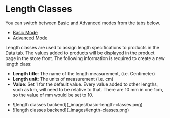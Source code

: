 Length Classes
==============

<div class="uk-alert-info uk-alert">
  <span class="uk-icon-info-circle"></span> You can switch between Basic and Advanced modes from the tabs below.
</div>
<ul class="uk-tab" data-uk-tab="{connect:'#doc-tabs', animation: 'fade'}">
    <li><a href="">Basic Mode</a></li>
    <li><a href="">Advanced Mode</a></li>
</ul>

Length classes are used to assign length specifications to products in the [Data tab](docs/user-manual/catalog/products/data). The values added to products will be displayed in the product page in the store front. The following information is required to create a new length class:

- **Length title**: The name of the length measurement, (i.e. Centimeter)
- **Length unit**: The units of measurement (i.e. cm)
- **Value**: Set 1 for the default value. Every value added to other lengths, such as km, will need to be relative to that. There are 10 mm in one 1cm, so the value of mm would be set to 10.

<ul id="doc-tabs" class="uk-switcher uk-margin">
    <li>![length classes backend](_images/basic-length-classes.png)</li>
    <li>![length classes backend](_images/length-classes.png)</li>
</ul>
